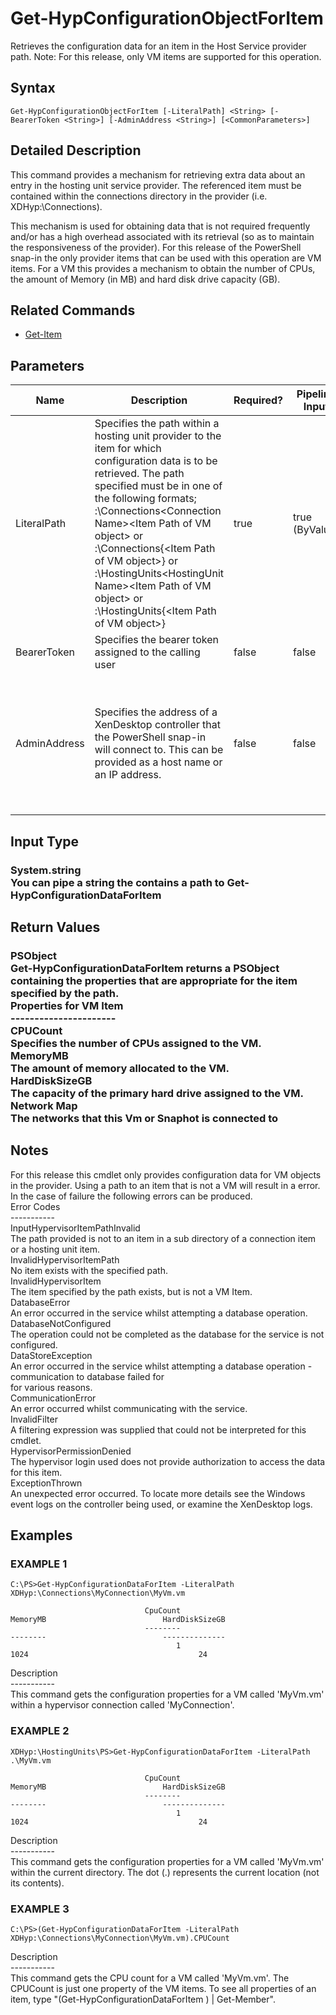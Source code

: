 ﻿# Get-HypConfigurationObjectForItem

   Retrieves the configuration data for an item in the Host Service provider path.  Note: For this release, only VM items are supported for this operation.

## Syntax
```
Get-HypConfigurationObjectForItem [-LiteralPath] <String> [-BearerToken <String>] [-AdminAddress <String>] [<CommonParameters>]
```

## Detailed Description
   This command provides a mechanism for retrieving extra data about an entry in the hosting unit service provider.  The referenced item must be contained within the connections directory in the provider (i.e. XDHyp:\Connections).

This mechanism is used for obtaining data that is not required frequently and/or has a high overhead associated with its retrieval (so as to maintain the responsiveness of the provider). For this release of the PowerShell snap-in the only provider items that can be used with this operation are VM items.  For a VM this provides a mechanism to obtain the number of CPUs, the amount of Memory (in MB) and hard disk drive capacity (GB).

## Related Commands
  * [Get-Item](Get-Item.html)
## Parameters

| Name   | Description | Required? | Pipeline Input | Default Value |
| --- | --- | --- | --- | --- |
| LiteralPath | Specifies the path within a hosting unit provider to the item for which configuration data is to be retrieved. The path specified must be in one of the following formats; <drive>:\Connections\<Connection Name>\<Item Path of VM object> or  <drive>:\Connections\{<connection Uid>\<Item Path of VM object>} or <drive>:\HostingUnits\<HostingUnit Name>\<Item Path of VM object> or  <drive>:\HostingUnits\{<hostingUnit Uid>\<Item Path of VM object>} | true | true (ByValue) |  |
| BearerToken | Specifies the bearer token assigned to the calling user | false | false |  |
| AdminAddress | Specifies the address of a XenDesktop controller that the PowerShell snap-in will connect to.  This can be provided as a host name or an IP address. | false | false | LocalHost. Once a value is provided by any cmdlet, this value will become the default. |

## Input Type
### System.string<br>    You can pipe a string the contains a path to Get-HypConfigurationDataForItem
   
## Return Values
### PSObject<br>    Get-HypConfigurationDataForItem returns a PSObject containing the properties that are appropriate for the item specified by the path.<br>    Properties for VM Item<br>    ----------------------<br>    CPUCount <int><br>        Specifies the number of CPUs assigned to the VM.<br>    MemoryMB <int><br>        The amount of memory allocated to the VM.<br>    HardDiskSizeGB <int><br>        The capacity of the primary hard drive assigned to the VM.<br>    Network Map<br>        The networks that this Vm or Snaphot is connected to
   ## Notes
   For this release this cmdlet only provides configuration data for VM objects in the provider.  Using a path to an item that is not a VM will result in a error.<br>    In the case of failure the following errors can be produced.<br>    Error Codes<br>    -----------<br>    InputHypervisorItemPathInvalid<br>    The path provided is not to an item in a sub directory of a connection item or a hosting unit item.<br>    InvalidHypervisorItemPath<br>    No item exists with the specified path.<br>    InvalidHypervisorItem<br>    The item specified by the path exists, but is not a VM Item.<br>    DatabaseError<br>    An error occurred in the service whilst attempting a database operation.<br>    DatabaseNotConfigured<br>    The operation could not be completed as the database for the service is not configured.<br>    DataStoreException<br>    An error occurred in the service whilst attempting a database operation - communication to database failed for<br>    for various reasons.<br>    CommunicationError<br>    An error occurred whilst communicating with the service.<br>    InvalidFilter<br>    A filtering expression was supplied that could not be interpreted for this cmdlet.<br>    HypervisorPermissionDenied<br>    The hypervisor login used does not provide authorization to access the data for this item.<br>    ExceptionThrown<br>    An unexpected error occurred.  To locate more details see the Windows event logs on the controller being used, or examine the XenDesktop logs.
## Examples

### EXAMPLE 1
```
C:\PS>Get-HypConfigurationDataForItem -LiteralPath XDHyp:\Connections\MyConnection\MyVm.vm

                              CpuCount                                MemoryMB                          HardDiskSizeGB
                              --------                                --------                          --------------
                                     1                                    1024                                      24
```
   Description<br>-----------<br>This command gets the configuration properties for a VM called 'MyVm.vm' within a hypervisor connection called 'MyConnection'.
### EXAMPLE 2
```
XDHyp:\HostingUnits\PS>Get-HypConfigurationDataForItem -LiteralPath .\MyVm.vm

                              CpuCount                                MemoryMB                          HardDiskSizeGB
                              --------                                --------                          --------------
                                     1                                    1024                                      24
```
   Description<br>-----------<br>This command gets the configuration properties for a VM called 'MyVm.vm' within the current directory.  The dot (.) represents the current location (not its contents).
### EXAMPLE 3
```
C:\PS>(Get-HypConfigurationDataForItem -LiteralPath XDHyp:\Connections\MyConnection\MyVm.vm).CPUCount
```
   Description<br>-----------<br>This command gets the CPU count for a VM called 'MyVm.vm'.  The CPUCount is just one property of the VM items.  To see all properties of an item, type "(Get-HypConfigurationDataForItem <ItemPath>) | Get-Member".
